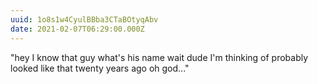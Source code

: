 ```yaml
---
uuid: 1o8s1w4CyulBBba3CTaBOtyqAbv
date: 2021-02-07T06:29:00.000Z
---
```


"hey I know that guy what's his name wait dude I'm thinking of probably looked like that twenty years ago oh god..."